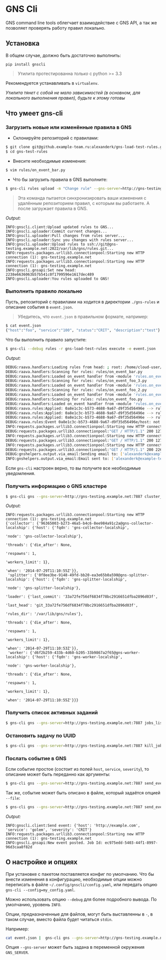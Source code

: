 GNS Cli
=================

GNS command line tools облегчает взаимодействие с GNS API, а так же позволяет проверять работу правил локально.

Установка
-------
В общем случае, должно быть достаточно выполнить:

`pip install gnscli`

> Утилита протестированна *только* с python >= 3.3

Рекомендуется устанавливать в `virtualenv`.

*Утилита тянет с собой не мало зависимостей (в основном, для локального выполнения правил), будьте к этому готовы*

Что умеет gns-cli
-------

### Загрузить новые или изменённые правила в GNS

+ Склонируйте репозиторий с правилами:

```bash
$ git clone git@github.example-team.ru:alexanderk/gns-load-test-rules.git
$ cd gns-test-rules
```

+ Внесите необходимые изменения:

```bash
$ vim rules/on_event_bar.py
```

+ Что бы загрузить правила в GNS выполните:

```bash
$ gns-cli rules upload -m "Change rule" --gns-server=http://gns-testing.example.net:7887
```

> Эта команда пытается синхронизировать ваши изменения с удалённым репозиторием правил, с которым вы работаете.
> А после загружает правила в GNS.

*Output:*

```
INFO:gnscli.client:Upload updated rules to GNS...
INFO:gnscli.uploader:Commit current changes...
INFO:gnscli.uploader:Pull changes from rules server...
INFO:gnscli.uploader:Sync you changes with rules server...
INFO:gnscli.uploader:Upload rules to ssh://git@gns-testing.example.net:2022/var/lib/gns/rules.git...
INFO:requests.packages.urllib3.connectionpool:Starting new HTTP connection (1): gns-testing.example.net
INFO:requests.packages.urllib3.connectionpool:Starting new HTTP connection (1): gns-testing.example.net
INFO:gnscli.gnsapi:Set new head: 2238e6636063b57b541c0f1799596e1617dec489
INFO:gnscli.uploader:You rules uploaded to GNS!
```


### Выполнить правило локально

Пусть, репозиторий с правилами на ходится в директории `./gns-rules` и описание события в  `event.json`.

> Убедитесь, что `event.json` в правильном формате, например:

```bash
$ cat event.json
{"host":"foo", "service":"100", "status":"CRIT", "description":"test"}
````

Что бы выполнить правило запустите:

```bash
$ gns-cli --debug rules -r gns-load-test-rules execute -e event.json
```

*Output:*

```bash
DEBUG:raava.handlers:Loading rules from head: ; root: /home/cloud-user/gns-cli-test/gns-load-test-rules
DEBUG:raava.handlers:Scanning for rules: rules/on_event_bar.py
DEBUG:raava.handlers:Loaded on_event handler from <module 'rules.on_event_bar' from '/home/cloud-user/gns-cli-test/gns-load-test-rules/rules/on_event_bar.py'>
DEBUG:raava.handlers:Scanning for rules: rules/on_event_foo_3.py
DEBUG:raava.handlers:Loaded on_event handler from <module 'rules.on_event_foo_3' from '/home/cloud-user/gns-cli-test/gns-load-test-rules/rules/on_event_foo_3.py'>
DEBUG:raava.handlers:Scanning for rules: rules/on_event_foo_2.py
DEBUG:raava.handlers:Loaded on_event handler from <module 'rules.on_event_foo_2' from '/home/cloud-user/gns-cli-test/gns-load-test-rules/rules/on_event_foo_2.py'>
DEBUG:raava.handlers:Scanning for rules: rules/on_event_foo.py
DEBUG:raava.handlers:Loaded on_event handler from <module 'rules.on_event_foo' from '/home/cloud-user/gns-cli-test/gns-load-test-rules/rules/on_event_foo.py'>
DEBUG:raava.rules:Applied: 0a8e1c3c-b573-4688-9a67-d9f35d56496e --> rules.on_event_foo_3.on_event
DEBUG:raava.rules:Applied: 0a8e1c3c-b573-4688-9a67-d9f35d56496e --> rules.on_event_foo_2.on_event
DEBUG:raava.rules:Applied: 0a8e1c3c-b573-4688-9a67-d9f35d56496e --> rules.on_event_foo.on_event
DEBUG:raava.rules:Event 0a8e1c3c-b573-4688-9a67-d9f35d56496e/host: not matched with <cmp eq(bar)>; handler: rules.on_event_bar.on_event
INFO:requests.packages.urllib3.connectionpool:Starting new HTTP connection (1): example.com
DEBUG:requests.packages.urllib3.connectionpool:"GET / HTTP/1.1" 200 1270
INFO:requests.packages.urllib3.connectionpool:Starting new HTTP connection (1): example.com
DEBUG:requests.packages.urllib3.connectionpool:"GET / HTTP/1.1" 200 1270
INFO:requests.packages.urllib3.connectionpool:Starting new HTTP connection (1): gns-testing.example.net
DEBUG:requests.packages.urllib3.connectionpool:"GET / HTTP/1.1" 200 226
DEBUG:gnshelpers.output.via_email:Sending email to: ['alexanderk@example-team.ru']; cc: []; via SMTP None@localhost
INFO:gnshelpers.output.via_email:Email sent to: ['alexanderk@example-team.ru']; cc: []
```

Если `gns-cli` настроен верно, то вы получите все необходимые уведомления.
 
### Получить информацию о GNS кластере

```bash
$ gns-cli gns --gns-server=http://gns-testing.example.net:7887 cluster_info
```

*Output:*

```
INFO:requests.packages.urllib3.connectionpool:Starting new HTTP connection (1): gns-testing.example.net
{'collector': {'96365003-b273-46a5-b4c6-8ee984a91c2a@gns-collector-localship': {'host': {'fqdn': 'gns-collector-localship',
                                                                                         'node': 'gns-collector-localship'},
                                                                                'threads': {'die_after': None,
                                                                                            'respawns': 1,
                                                                                            'workers_limit': 1},
                                                                                'when': '2014-07-29T11:10:55Z'}},
 'splitter': {'0f8ee3be-9148-49fd-bb20-ea3e65b0a590@gns-splitter-localship': {'host': {'fqdn': 'gns-splitter-localship',
                                                                                       'node': 'gns-splitter-localship'},
                                                                              'loader': {'last_commit': '33a72fe756df6834f78bc2916651dfba2896d03f',
                                                                                         'last_head': 'git_33a72fe756df6834f78bc2916651dfba2896d03f',
                                                                                         'rules_dir': '/var/lib/gns/rules'},
                                                                              'threads': {'die_after': None,
                                                                                          'respawns': 1,
                                                                                          'workers_limit': 1},
                                                                              'when': '2014-07-29T11:10:53Z'}},
 'worker': {'d6f2b259-433b-4d60-b205-33b9867a2f65@gns-worker-localship': {'host': {'fqdn': 'gns-worker-localship',
                                                                                   'node': 'gns-worker-localship'},
                                                                          'threads': {'die_after': None,
                                                                                      'respawns': 1,
                                                                                      'workers_limit': 1},
                                                                          'when': '2014-07-29T11:10:55Z'}}}
```


### Получить список активных заданий

```bash
$ gns-cli gns --gns-server=http://gns-testing.example.net:7887 jobs_list
```

### Остановить задачу по UUID

```bash
$ gns-cli gns --gns-server=http://gns-testing.example.net:7887 kill_job _JOB_UUID_
```


### Послать событие в GNS

Если событие простое (состоит из полей `host`, `service`, `severity`), то описание может быть переданно как аргументы:

```bash
$ gns-cli gns --gns-server=http://gns-testing.example.net:7887 send_event http://example.com golem CRIT
```

Так же, событие может быть описано в файле, который задаётся опцией `--file`:

```bash
$ gns-cli gns --gns-server=http://gns-testing.example.net:7887 send_event --file event.json
```

*Output:*

```
INFO:gnscli.client:Send event: {'host': 'http://example.com', 'service': 'golem', 'severity': 'CRIT'}
INFO:requests.packages.urllib3.connectionpool:Starting new HTTP connection (1): gns-testing.example.net
INFO:gnscli.gnsapi:New event posted. Job Id: ec975edd-5403-44f1-8997-96d3caa8f82d
```

О настройке и опциях
---------
При установке с пакетом поставляется конфиг по умолчанию.
Что бы внести изменения в конфигурацию, необходимые опции можно переписать в файле `~/.config/gnscli/config.yaml`,
или передать опцию `gns-cli --config=my_config.yaml`.

Можно использовать опцию `--debug` для более подробного вывода. По умолчанию, уровень `INFO`.

Опции, предназначенные для файлов, могут быть выставленны в `-`, в таком случае, вместо файла будет читаться `stdin`.

Например:

```bash
cat event.json |  gns-cli gns --gns-server=http://gns-testing.example.net:7887 send_event --file -
```

Опция `--gns-server` может быть задана в переменной окружения `GNS_SERVER`.

